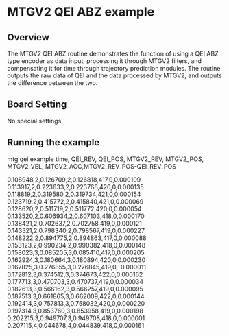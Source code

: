 # MTGV2 QEI ABZ example

## Overview

The MTGV2 QEI ABZ routine demonstrates the function of using a QEI ABZ type encoder as data input, processing it through MTGV2 filters, and compensating it for time through trajectory prediction modules. The routine outputs the raw data of QEI and the data processed by MTGV2, and outputs the difference between the two.

## Board Setting

No special settings

## Running the example
mtg qei example
time, QEI_REV, QEI_POS, MTGV2_REV, MTGV2_POS, MTGV2_VEL, MTGV2_ACC,MTGV2_REV_POS-QEI_REV_POS

0.108948,2,0.126709,2,0.126818,417,0,0.000109
0.113917,2,0.223633,2,0.223768,420,0,0.000135
0.118819,2,0.319580,2,0.319734,421,0,0.000154
0.123719,2,0.415772,2,0.415840,421,0,0.000069
0.128620,2,0.511719,2,0.511772,420,0,0.000054
0.133520,2,0.606934,2,0.607103,418,0,0.000170
0.138421,2,0.702637,2,0.702758,419,0,0.000121
0.143321,2,0.798340,2,0.798567,419,0,0.000227
0.148222,2,0.894775,2,0.894863,417,0,0.000088
0.153123,2,0.990234,2,0.990382,418,0,0.000148
0.158023,3,0.085205,3,0.085410,417,0,0.000205
0.162924,3,0.180664,3,0.180894,420,0,0.000230
0.167825,3,0.276855,3,0.276845,419,0,-0.000011
0.172812,3,0.374512,3,0.374673,422,0,0.000162
0.177713,3,0.470703,3,0.470737,419,0,0.000034
0.182613,3,0.566162,3,0.566257,419,0,0.000095
0.187513,3,0.661865,3,0.662009,422,0,0.000144
0.192414,3,0.757813,3,0.758032,420,0,0.000220
0.197314,3,0.853760,3,0.853958,419,0,0.000198
0.202215,3,0.949707,3,0.949708,418,0,0.000001
0.207115,4,0.044678,4,0.044839,418,0,0.000161